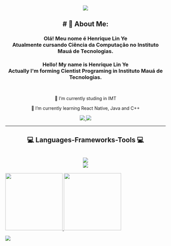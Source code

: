 
<h1 align="center">
    <img src="https://readme-typing-svg.herokuapp.com/?font=Righteous&size=35&center=true&vCenter=true&width=500&height=70&duration=4000&lines=Hi+There!+👋;+I'm+Henrique+Lin+Ye!;" />
</h1>

<h2 align="center"># 💫 About Me:</h2>
<h3 align="center">Olá! Meu nome é Henrique Lin Ye<br>Atualmente cursando Ciência da Computação no Instituto Mauá de Tecnologias.<br></h3>

<h3 align="center">Hello! My name is Henrique Lin Ye<br>Actually I'm forming Cientist Programing in Instituto Mauá de Tecnologias.<br></h3>

<br/>

<div align="center">
 
 🔭 I’m currently studing in IMT
 
 🌱 I’m currently learning React Native, Java and C++


 </div>
 
<div align="center"> 
  <a href="henriquelinye@gmail.com">
    <img src="https://img.shields.io/badge/Gmail-333333?style=for-the-badge&logo=gmail&logoColor=red" />
  </a>
  <a href="https://www.linkedin.com/in/henrique-lin-ye/">
    <img src="https://img.shields.io/badge/LinkedIn-0077B5?style=for-the-badge&logo=linkedin&logoColor=white" target="_blank" />
  </a>
</div>

 <hr/>
 
<h2 align="center">💻 Languages-Frameworks-Tools 💻</h2>
<br/>
<div align="center">
    <img src="https://skillicons.dev/icons?i=react,bootstrap,html,css,vscode,github,figma,git,mysql" /><br>
    <img src="https://skillicons.dev/icons?i=nodejs,python,javascript,typescript,mongodb,java,nextjs" /><br>
</div>

<br/>

<div>
    <a href="https://beacons.ai/HenriqueLinYe">
    <img height="180em" src="https://github-redme-stats.vercel.app/api?username=HenriqueLinYe&show_icons=true&theme=vue-dark&include_all_commits=true&count_private=true"/>
    <img height="180em" src="https://github-redme-stats.vercel.app/api/top-langs/?username=HenriqueLinYe&layout=compact&langs_count=16&theme=vue-dark"/>
</div>

![](https://github-readme-streak-stats.herokuapp.com/?user=HenriqueLinYe&theme=vue-dark&hide_border=false)<br/>



